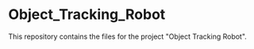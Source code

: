 # Object_Tracking_Robot
This repository contains the files for the project "Object Tracking Robot".
